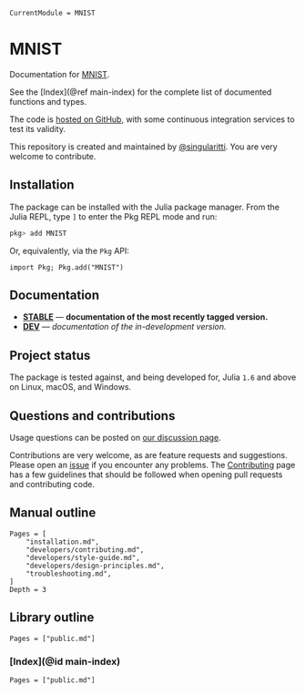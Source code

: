 ```@meta
CurrentModule = MNIST
```

# MNIST

Documentation for [MNIST](https://github.com/singularitti/MNIST.jl).

See the [Index](@ref main-index) for the complete list of documented functions
and types.

The code is [hosted on GitHub](https://github.com/singularitti/MNIST.jl),
with some continuous integration services to test its validity.

This repository is created and maintained by [@singularitti](https://github.com/singularitti).
You are very welcome to contribute.

## Installation

The package can be installed with the Julia package manager.
From the Julia REPL, type `]` to enter the Pkg REPL mode and run:

```julia
pkg> add MNIST
```

Or, equivalently, via the `Pkg` API:

```@repl
import Pkg; Pkg.add("MNIST")
```

## Documentation

- [**STABLE**](https://singularitti.github.io/MNIST.jl/stable) — **documentation of the most recently tagged version.**
- [**DEV**](https://singularitti.github.io/MNIST.jl/dev) — _documentation of the in-development version._

## Project status

The package is tested against, and being developed for, Julia `1.6` and above on Linux,
macOS, and Windows.

## Questions and contributions

Usage questions can be posted on
[our discussion page](https://github.com/singularitti/MNIST.jl/discussions).

Contributions are very welcome, as are feature requests and suggestions. Please open an
[issue](https://github.com/singularitti/MNIST.jl/issues)
if you encounter any problems. The [Contributing](@ref) page has
a few guidelines that should be followed when opening pull requests and contributing code.

## Manual outline

```@contents
Pages = [
    "installation.md",
    "developers/contributing.md",
    "developers/style-guide.md",
    "developers/design-principles.md",
    "troubleshooting.md",
]
Depth = 3
```

## Library outline

```@contents
Pages = ["public.md"]
```

### [Index](@id main-index)

```@index
Pages = ["public.md"]
```
